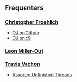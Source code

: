 Frequenters
-----------

### [Christopher Froehlich](https://github.com/somecallmechief)
+ [OJ on Github](https://github.com/somecallmechief/oj)
+ [OJ on c9](https://c9.io/somecallmechief/ojs)

### [Leon Miller-Out](https://singlebrook.com/team)

### [Travis Vachon](https://github.com/travis)
+ [Assorted Unfinished Threads](https://github.com/travis?tab=repositories)
